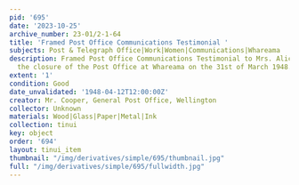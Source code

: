 ```yaml
---
pid: '695'
date: '2023-10-25'
archive_number: 23-01/2-1-64
title: 'Framed Post Office Communications Testimonial '
subjects: Post & Telegraph Office|Work|Women|Communications|Whareama
description: Framed Post Office Communications Testimonial to Mrs. Alice Street upon
  the closure of the Post Office at Whareama on the 31st of March 1948.
extent: '1'
condition: Good
date_unvalidated: '1948-04-12T12:00:00Z'
creator: Mr. Cooper, General Post Office, Wellington
collector: Unknown
materials: Wood|Glass|Paper|Metal|Ink
collection: tinui
key: object
order: '694'
layout: tinui_item
thumbnail: "/img/derivatives/simple/695/thumbnail.jpg"
full: "/img/derivatives/simple/695/fullwidth.jpg"
---
```


